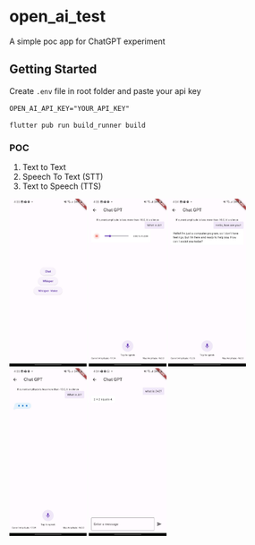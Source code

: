 # open_ai_test

A simple poc app for ChatGPT experiment

## Getting Started

Create `.env` file in root folder and paste your api key
```
OPEN_AI_API_KEY="YOUR_API_KEY"
```

```shell
flutter pub run build_runner build
```

### POC
1. Text to Text
2. Speech To Text (STT)
3. Text to Speech (TTS)


<img src="sc/1.jpeg" height="300" alt="main">
<img src="sc/2.jpeg" height="300" alt="TTS">
<img src="sc/3.jpeg" height="300" alt="STT">
<img src="sc/4.jpeg" height="300" alt="Chat">
<img src="sc/5.jpeg" height="300" alt="Chat">
